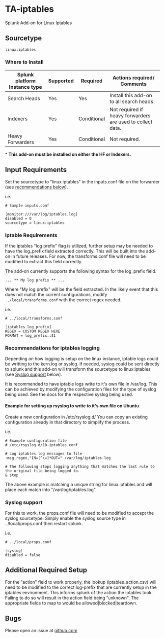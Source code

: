 # TA-iptables
Splunk Add-on for Linux Iptables

## Sourcetype

```
linux:iptables
```

### Where to Install
Splunk platform Instance type | Supported | Required | Actions required/ Comments
----------------------------- | --------- | -------- | --------------------------
Search Heads | Yes | Yes | Install this add-on to all search heads
Indexers | Yes | Conditional | Not required if heavy forwarders are used to collect data.
Heavy Forwarders | Yes | Conditional | Not required.

\* **This add-on must be installed on either the HF or Indexers.**

## Input Requirements
Set the sourcetype to "linux:iptables" in the inputs.conf file on the forwarder (see [recommendations below](#recommendations-for-iptables-logging)).

i.e.

```
# Sample inputs.conf

[monitor:///var/log/iptables.log]
disabled = 0
sourcetype = linux:iptables
```

### Iptable Requirements
If the iptables "log prefix" flag is utilized, further setup may be needed to have the log_prefix field extracted correctly. This will be built into the add-on in future releases. For now, the transforms.conf file will need to be modified to extract this field correctly.

The add-on currently supports the following syntax for the log_prefix field.

```
... ** My log prefix ** ...
```

Where "My log prefix" will be the field extracted. In the likely event that this does not match the current configurations, modify `../local/transforms.conf` with the correct regex needed.

i.e.

```
# ../local/transforms.conf

[iptables_log_prefix]
REGEX = CUSTOM REGEX HERE
FORMAT = log_prefix::$1
```

### Recommendations for iptables logging
Depending on how logging is setup on the linux instance, iptable logs could be writting to the kern.log or syslog. If needed, syslog could be sent directly to splunk and this add-on will transform the sourcetype to linux:iptables (see [Syslog support](#syslog-support) below).

It is recommended to have iptable logs write to it's own file in /var/log. This can be achieved by modifying the configuration files for the type of syslog being used. See the docs for the respective syslog being used.

#### Example for setting up rsyslog to write to it's own file on Ubuntu
Create a new configuration in /etc/rsyslog.d/
You can copy an existing configuration already in that directory to simplify the process.

i.e.

```
# Example configuration file
# /etc/rsyslog.d/10-iptables.conf

# Log iptables log messages to file
:msg,regex,"IN=[^\=]*OUT=" /var/log/iptables.log

# The following stops logging anything that matches the last rule to the original file being logged to.
& stop
```

The above example is matching a unique string for linux iptables and will place each match into "/var/log/iptables.log"


### Syslog support
 For this to work, the props.conf file will need to be modified to accept the syslog sourcetype. Simply enable the syslog source type in ../local/props.conf then restart splunk.

i.e.

```
# ../local/props.conf

[syslog]
disabled = false
```

## Additional Required Setup
For the "action" field to work properly, the lookup (iptables_action.csv) will need to be modified to the correct log-prefix that are currently setup in the iptables environment. This informs splunk of the action the iptables took. Failing to do so will result in the action field being "unknown". The appropriate fields to map to would be allowed|blocked|teardown.

## Bugs
Please open an issue at [github.com](https://github.com/ZachChristensen28/TA-iptables)
